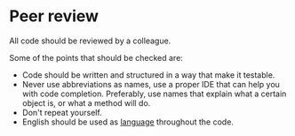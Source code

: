 # Peer review

All code should be reviewed by a colleague.

Some of the points that should be checked are:

* Code should be written and structured in a way that make it testable.
* Never use abbreviations as names, use a proper IDE that can help you with code completion. Preferably, use names that explain what a certain object is, or what a method will do.
* Don't repeat yourself.
* English should be used as [language](../language.md) throughout the code.
